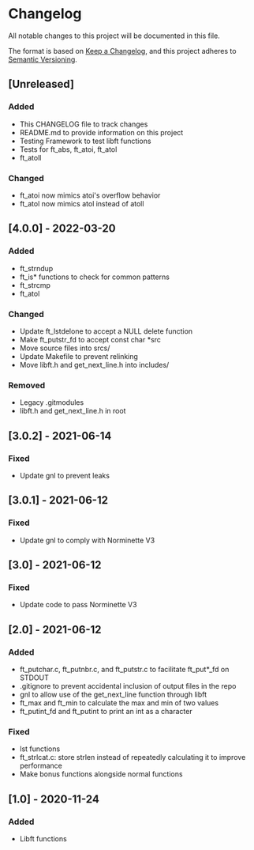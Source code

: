 # Changelog
All notable changes to this project will be documented in this file.

The format is based on [Keep a Changelog](https://keepachangelog.com/en/1.0.0/),
and this project adheres to [Semantic Versioning](https://semver.org/spec/v2.0.0.html).

## [Unreleased]
### Added
- This CHANGELOG file to track changes
- README.md to provide information on this project
- Testing Framework to test libft functions
- Tests for ft_abs, ft_atoi, ft_atol
- ft_atoll

### Changed
- ft_atoi now mimics atoi's overflow behavior
- ft_atol now mimics atol instead of atoll

## [4.0.0] - 2022-03-20
### Added
- ft_strndup
- ft_is* functions to check for common patterns
- ft_strcmp
- ft_atol

### Changed
- Update ft_lstdelone to accept a NULL delete function
- Make ft_putstr_fd to accept const char *src
- Move source files into srcs/
- Update Makefile to prevent relinking
- Move libft.h and get_next_line.h into includes/

### Removed
- Legacy .gitmodules
- libft.h and get_next_line.h in root

## [3.0.2] - 2021-06-14
### Fixed
- Update gnl to prevent leaks

## [3.0.1] - 2021-06-12
### Fixed
- Update gnl to comply with Norminette V3

## [3.0] - 2021-06-12
### Fixed
- Update code to pass Norminette V3

## [2.0] - 2021-06-12
### Added
- ft_putchar.c, ft_putnbr.c, and ft_putstr.c to facilitate ft_put*_fd on STDOUT
- .gitignore to prevent accidental inclusion of output files in the repo
- gnl to allow use of the get_next_line function through libft
- ft_max and ft_min to calculate the max and min of two values
- ft_putint_fd and ft_putint to print an int as a character

### Fixed
- lst functions
- ft_strlcat.c: store strlen instead of repeatedly calculating it to improve performance
- Make bonus functions alongside normal functions

## [1.0] - 2020-11-24
### Added
- Libft functions









